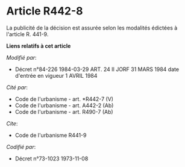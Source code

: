 # Article R442-8

La publicité de la décision est assurée selon les modalités édictées à l'article R. 441-9.

**Liens relatifs à cet article**

_Modifié par_:

  - Décret n°84-226 1984-03-29 ART. 24 II JORF 31 MARS 1984 date d'entrée en vigueur 1 AVRIL 1984

_Cité par_:

  - Code de l'urbanisme - art. *R442-7 (V)
  - Code de l'urbanisme - art. A442-2 (Ab)
  - Code de l'urbanisme - art. R490-7 (Ab)

_Cite_:

  - Code de l'urbanisme R441-9

_Codifié par_:

  - Décret n°73-1023 1973-11-08
